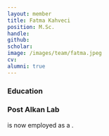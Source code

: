 ```yaml
---
layout: member
title: Fatma Kahveci
position: M.Sc.
handle: 
github: 
scholar: 
image: /images/team/fatma.jpeg
cv: 
alumni: true
---
```


### Education

### Post Alkan Lab
 is now employed as a .

